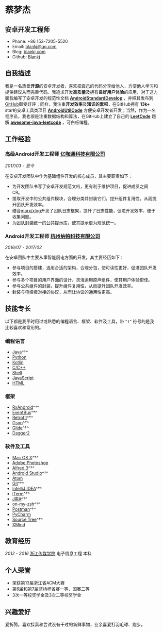 # 蔡梦杰

## 安卓开发工程师

- Phone: +86 153-7205-5520
- Email: [blankj@qq.com](blankj@qq.com)
- Blog: [blankj.com](http://blankj.com)
- Github: [Blankj](https://github.com/Blankj)


## 自我描述

我是一名热爱**开源**的安卓开发者，喜欢把自己的代码分享给他人，方便他人学习和提供建议从而完善代码。我追求开发**高质量**及拥有**良好用户体验**的应用，对于这方面我编写了安卓开发的规范性文档 **[AndroidStandardDevelop](https://github.com/Blankj/AndroidStandardDevelop)** ，并把其发布到[GitHub](https://github.com)颇受好评；同样，我注重**开发效率**及**知识的累积**，在GitHub拥有 **13k+** star的安卓工具类项目 **[AndroidUtilCode](https://github.com/Blankj/AndroidUtilCode)** 方便安卓开发者开发；当然，作为一名程序员，我也很是注重数据结构和算法，在GitHub上建立了自己的 **[LeetCode](https://leetcode.com)** 题解 **[awesome-java-leetcode](https://github.com/Blankj/awesome-java-leetcode)** ，可白板编程。


## 工作经验

### **高级Android开发工程师** [亿咖通科技有限公司](https://www.lagou.com/gongsi/136597.html)

*2017/03 - 至今*

在安卓开发团队中作为基础组件开发的核心成员，其主要职责如下：
* 为开发团队书写了安卓开发规范文档，更有利于维护项目，促进成员之间CR。
* 提取开发中的公共组件模块，合理分类并封装它们，提升组件复用性，从而提升团队开发效率。
* 结合[marx/xlog](https://github.com/Tencent/mars)开发了团队日志框架，提升了日志性能，促进开发效率，便于收集问题。
* 为团队封装统一的公共提示库，使其提示更为规范统一。

### **Android开发工程师** [杭州纳帕科技有限公司](http://www.53iq.com)

*2016/07 - 2017/02*

在安卓团队中主要从事智能厨电方面的开发，其主要经历如下：
* 参与项目的搭建，选用合适的架构，合理分包，使可读性更好，促进团队开发效率。
* 参与多个项目的用户界面的设计，灵活运用原声组件，使其用户体验更佳。
* 参与公共组件的封装，提升组件复用性，从而提升团队开发效率。
* 封装与电控板对接的协议，从而让协议的通用性更高。


## 技能专长

以下都是我平时用过或熟悉的编程语言、框架、软件及工具，带 `^†^` 符号的是我比较喜欢和常用的。

### 编程语言

- [Java](https://www.java.com)^†^
- [Python](https://www.python.org)
- [Kotlin](http://kotlinlang.org)
- [C/C++](http://www.cplusplus.com)
- [Shell](http://www.linuxshell.it)
- [JavaScript](https://www.javascript.com)
- [HTML](https://www.w3.org/html)

### 框架

- [RxAndroid](https://github.com/ReactiveX/RxAndroid)^†^
- [EventBus](https://github.com/greenrobot/EventBus)^†^
- [Retrofit](https://github.com/square/retrofit)^†^
- [Gson](https://github.com/google/gson)^†^
- [Glide](https://github.com/bumptech/glide)^†^
- [Dagger2](https://github.com/google/dagger)

### 软件及工具

- [Mac OS X](http://apple.com/macosx)^†^
- [Adobe Photoshop](http://www.adobe.com/cn/products/cs6/photoshop.html)
- [Alfred 3](https://www.alfredapp.com)^†^
- [Android Studio](https://developer.android.com/studio/index.html?hl=zh-cn)^†^
- [Atom](https://atom.io)
- [Git](https://git-scm.com)^†^
- [IntelliJ IDEA](https://www.jetbrains.com/idea)^†^
- [iTerm](https://www.iterm2.com)^†^
- [JIRA](https://www.atlassian.com/software/jira)^†^
- [on-my-zsh](https://github.com/robbyrussell/oh-my-zsh)^†^
- [Postman](https://www.getpostman.com)^†^
- [PyCharm](https://www.jetbrains.com/pycharm)
- [Source Tree](https://www.sourcetreeapp.com)^†^
- [XMind](https://www.xmind.cn)


## 教育经历

*2012 - 2016* [浙江传媒学院](http://www.zjicm.edu.cn) 电子信息工程 本科


## 个人荣誉

* 荣获第13届浙江省ACM大赛
* 第6届和第7届蓝桥杯省赛一等，国赛二等
* 3次一等校奖学金及3次二等校奖学金


## 兴趣爱好

爱折腾，喜欢探索和尝试没有干过的新鲜事物，业余喜爱打羽毛球、跑步。
